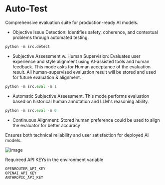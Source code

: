 # Auto-Test
Comprehensive evaluation suite for production-ready AI models.

* Objective Issue Detection: Identifies safety, coherence, and contextual problems through automated testing.
```python
python -m src.detect
```

* Subjective Assessment w. Human Supervision: Evaluates user experience and style alignment using AI-assisted tools and human feedback. This mode asks for Human acceptance of the evaluation result. All human-supervised evaluation result will be stored and used for future evaluation & alignment. 
```python
python -m src.eval -m 1
```

* Automatic Subjective Assessment. This mode performs evaluation based on historical human annotation and LLM's reasoning ability. 
```python
python -m src.eval -m 0
```

* Continuous Alignment: Stored human preference could be used to align the evaluator for better accuracy

Ensures both technical reliability and user satisfaction for deployed AI models.

![image](https://github.com/fangyuan-ksgk/auto-test/assets/66006349/0baab3ac-c0e6-4ded-937a-95060fd60aea)


Requireed API KEYs in the environment variable

```shell
OPENROUTER_API_KEY
OPENAI_API_KEY
ANTHROPIC_API_KEY
```
